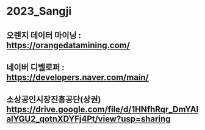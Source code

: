 # 2023_Sangji
## 오렌지 데이터 마이닝 : https://orangedatamining.com/
## 네이버 디벨로퍼 : https://developers.naver.com/main/
##  소상공인시장진흥공단(상권) https://drive.google.com/file/d/1HNfhRqr_DmYAlalYGU2_qotnXDYFj4Pt/view?usp=sharing
